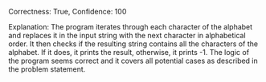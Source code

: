Correctness: True, Confidence: 100

Explanation: The program iterates through each character of the alphabet and replaces it in the input string with the next character in alphabetical order. It then checks if the resulting string contains all the characters of the alphabet. If it does, it prints the result, otherwise, it prints -1. The logic of the program seems correct and it covers all potential cases as described in the problem statement.